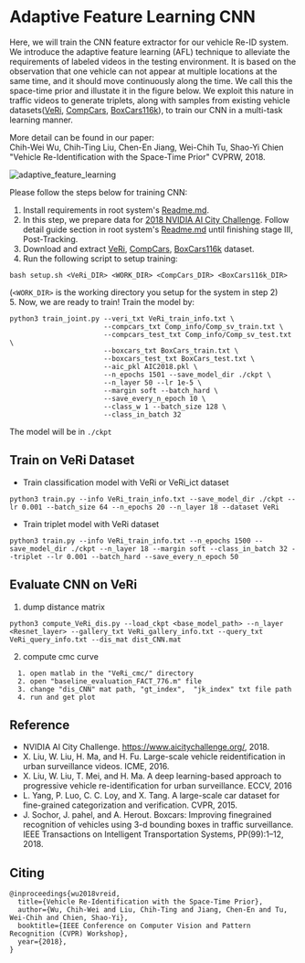 # Adaptive Feature Learning CNN

Here, we will train the CNN feature extractor for our vehicle Re-ID system.
We introduce the adaptive feature learning (AFL) technique to alleviate the requirements of labeled videos in the testing environment.
It is based on the observation that one vehicle can not appear at multiple locations at the same time, and it should move continuously along the time.
We call this the space-time prior and illustate it in the figure below.
We exploit this nature in traffic videos to generate triplets, along with samples from existing vehicle datasets([VeRi](https://github.com/VehicleReId/VeRidataset), [CompCars](http://mmlab.ie.cuhk.edu.hk/datasets/comp_cars/index.html), [BoxCars116k](https://medusa.fit.vutbr.cz/traffic/research-topics/fine-grained-vehicle-recognition/boxcars-improving-vehicle-fine-grained-recognition-using-3d-bounding-boxes-in-traffic-surveillance/)), to train our CNN in a multi-task learning manner.

More detail can be found in our paper:  
Chih-Wei Wu, Chih-Ting Liu, Chen-En Jiang, Wei-Chih Tu, Shao-Yi Chien "Vehicle Re-Identification with the Space-Time Prior" CVPRW, 2018.  

![adaptive_feature_learning](https://github.com/cw1204772/AIC2018_iamai/raw/master/ReID/ReID_CNN/afl4.png "The space-time prior exploit for adaptive feature learning")

Please follow the steps below for training CNN:
1. Install requirements in root system's [Readme.md](https://github.com/cw1204772/AIC2018_iamai#requirements).
2. In this step, we prepare data for [2018 NVIDIA AI City Challenge](https://www.aicitychallenge.org/). Follow detail guide section in root system's [Readme.md](https://github.com/cw1204772/AIC2018_iamai#detail-guide) until finishing stage III, Post-Tracking.
3. Download and extract [VeRi](https://github.com/VehicleReId/VeRidataset), [CompCars](http://mmlab.ie.cuhk.edu.hk/datasets/comp_cars/index.html), [BoxCars116k](https://medusa.fit.vutbr.cz/traffic/research-topics/fine-grained-vehicle-recognition/boxcars-improving-vehicle-fine-grained-recognition-using-3d-bounding-boxes-in-traffic-surveillance/) dataset.  
4. Run the following script to setup training:
```
bash setup.sh <VeRi_DIR> <WORK_DIR> <CompCars_DIR> <BoxCars116k_DIR>
```
(`<WORK_DIR>` is the working directory you setup for the system in step 2)  
5. Now, we are ready to train! Train the model by:
```
python3 train_joint.py --veri_txt VeRi_train_info.txt \
                       --compcars_txt Comp_info/Comp_sv_train.txt \
                       --compcars_test_txt Comp_info/Comp_sv_test.txt \
                       --boxcars_txt BoxCars_train.txt \
                       --boxcars_test_txt BoxCars_test.txt \
                       --aic_pkl AIC2018.pkl \
                       --n_epochs 1501 --save_model_dir ./ckpt \
                       --n_layer 50 --lr 1e-5 \
                       --margin soft --batch_hard \
                       --save_every_n_epoch 10 \
                       --class_w 1 --batch_size 128 \
                       --class_in_batch 32
```
The model will be in `./ckpt`

## Train on VeRi Dataset

* Train classification model with VeRi or VeRi\_ict dataset
```
python3 train.py --info VeRi_train_info.txt --save_model_dir ./ckpt --lr 0.001 --batch_size 64 --n_epochs 20 --n_layer 18 --dataset VeRi
```

* Train triplet model with VeRi dataset
```
python3 train.py --info VeRi_train_info.txt --n_epochs 1500 --save_model_dir ./ckpt --n_layer 18 --margin soft --class_in_batch 32 --triplet --lr 0.001 --batch_hard --save_every_n_epoch 50
```

## Evaluate CNN on VeRi

1. dump distance matrix
```
python3 compute_VeRi_dis.py --load_ckpt <base_model_path> --n_layer <Resnet_layer> --gallery_txt VeRi_gallery_info.txt --query_txt VeRi_query_info.txt --dis_mat dist_CNN.mat
```

2. compute cmc curve
```  
  1. open matlab in the "VeRi_cmc/" directory
  2. open "baseline_evaluation_FACT_776.m" file
  3. change "dis_CNN" mat path, "gt_index",  "jk_index" txt file path
  4. run and get plot
```

## Reference
* NVIDIA AI City Challenge. https://www.aicitychallenge.org/, 2018.
* X. Liu, W. Liu, H. Ma, and H. Fu. Large-scale vehicle reidentification in urban surveillance videos. ICME, 2016.
* X. Liu, W. Liu, T. Mei, and H. Ma. A deep learning-based approach to progressive vehicle re-identification for urban surveillance. ECCV, 2016
* L. Yang, P. Luo, C. C. Loy, and X. Tang. A large-scale car dataset for fine-grained categorization and verification. CVPR, 2015.
* J. Sochor, J. pahel, and A. Herout. Boxcars: Improving finegrained recognition of vehicles using 3-d bounding boxes in traffic surveillance. IEEE Transactions on Intelligent Transportation Systems, PP(99):1–12, 2018.

## Citing

```
@inproceedings{wu2018vreid,
  title={Vehicle Re-Identification with the Space-Time Prior},
  author={Wu, Chih-Wei and Liu, Chih-Ting and Jiang, Chen-En and Tu, Wei-Chih and Chien, Shao-Yi},
  booktitle={IEEE Conference on Computer Vision and Pattern Recognition (CVPR) Workshop},
  year={2018},
}
```

